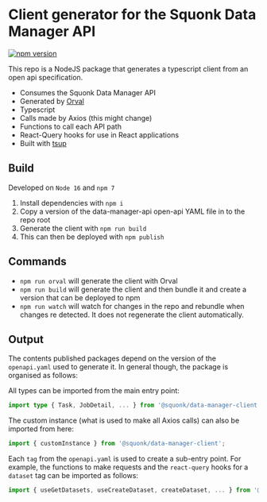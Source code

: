 # Client generator for the Squonk Data Manager API

[![npm version](https://badge.fury.io/js/%40squonk%2Fdata-manager-client.svg)](https://badge.fury.io/js/%40squonk%2Fdata-manager-client)

This repo is a NodeJS package that generates a typescript client from an open api specification.

- Consumes the Squonk Data Manager API
- Generated by [Orval](https://orval.dev)
- Typescript
- Calls made by Axios (this might change)
- Functions to call each API path
- React-Query hooks for use in React applications
- Built with [tsup](https://tsup.egoist.sh/)

## Build

Developed on `Node 16` and `npm 7`


1. Install dependencies with `npm i`
2. Copy a version of the data-manager-api open-api YAML file in to the repo root
3. Generate the client with `npm run build`
4. This can then be deployed with `npm publish`


## Commands

- `npm run orval` will generate the client with Orval
- `npm run build` will generate the client and then bundle it and create a version that can be deployed to npm
- `npm run watch` will watch for changes in the repo and rebundle when changes re detected. It does not regenerate the client automatically.

## Output

The contents published packages depend on the version of the `openapi.yaml` used to generate it. In general though, the package is organised as follows:

All types can be imported from the main entry point:
```ts
import type { Task, JobDetail, ... } from '@squonk/data-manager-client';
```

The custom instance (what is used to make all Axios calls) can also be imported from here:

```ts
import { customInstance } from '@squonk/data-manager-client';
```

Each `tag` from the `openapi.yaml` is used to create a sub-entry point. For example, the functions to make requests and the `react-query` hooks for a `dataset` tag can be imported as follows:

```ts
import { useGetDatasets, useCreateDataset, createDataset, ... } from '@squonk/data-manager-client/dataset';
```
